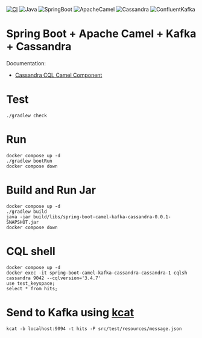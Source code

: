 [![CI](https://github.com/rogervinas/spring-boot-camel-kafka-cassandra/actions/workflows/gradle.yml/badge.svg)](https://github.com/rogervinas/spring-boot-camel-kafka-cassandra/actions/workflows/gradle.yml)
![Java](https://img.shields.io/badge/Java-21-blue?labelColor=black)
![SpringBoot](https://img.shields.io/badge/SpringBoot-3.3.1-blue?labelColor=black)
![ApacheCamel](https://img.shields.io/badge/ApacheCamel-4.6.0-blue?labelColor=black)
![Cassandra](https://img.shields.io/badge/Cassandra-5.0-blue?labelColor=black)
![ConfluentKafka](https://img.shields.io/badge/Confluent--Kafka-7.6.1-blue?labelColor=black)

# Spring Boot + Apache Camel + Kafka + Cassandra

Documentation:
* [Cassandra CQL Camel Component](https://camel.apache.org/components/4.4.x/cql-component.html)

# Test
```shell
./gradlew check
```

# Run
```shell
docker compose up -d
./gradlew bootRun
docker compose down
```

# Build and Run Jar
```shell
docker compose up -d
./gradlew build
java -jar build/libs/spring-boot-camel-kafka-cassandra-0.0.1-SNAPSHOT.jar
docker compose down
```

# CQL shell
```shell
docker compose up -d
docker exec -it spring-boot-camel-kafka-cassandra-cassandra-1 cqlsh cassandra 9042 --cqlversion='3.4.7'
use test_keyspace;
select * from hits;
```

# Send to Kafka using [kcat](https://github.com/edenhill/kcat)
```shell
kcat -b localhost:9094 -t hits -P src/test/resources/message.json
```
